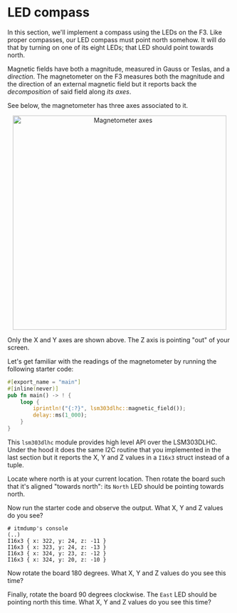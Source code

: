 # LED compass

In this section, we'll implement a compass using the LEDs on the F3. Like proper
compasses, our LED compass must point north somehow. It will do that by turning
on one of its eight LEDs; that LED should point towards north.

Magnetic fields have both a magnitude, measured in Gauss or Teslas, and a
*direction*. The magnetometer on the F3 measures both the magnitude and the
direction of an external magnetic field but it reports back the *decomposition*
of said field along *its axes*.

See below, the magnetometer has three axes associated to it.

<p align="center">
<img height=480 title="Magnetometer axes" src="assets/f3-lsm303dlhc.png">
</p>

Only the X and Y axes are shown above. The Z axis is pointing "out" of your
screen.

Let's get familiar with the readings of the magnetometer by running the
following starter code:

``` rust
#[export_name = "main"]
#[inline(never)]
pub fn main() -> ! {
    loop {
        iprintln!("{:?}", lsm303dlhc::magnetic_field());
        delay::ms(1_000);
    }
}
```

This `lsm303dlhc` module provides high level API over the LSM303DLHC. Under the
hood it does the same I2C routine that you implemented in the last section but
it reports the X, Y and Z values in a `I16x3` struct instead of a tuple.

Locate where north is at your current location. Then rotate the board such that
it's aligned "towards north": its `North` LED should be pointing towards north.

Now run the starter code and observe the output. What X, Y and Z values do you
see?

```
# itmdump's console
(..)
I16x3 { x: 322, y: 24, z: -11 }
I16x3 { x: 323, y: 24, z: -13 }
I16x3 { x: 324, y: 23, z: -12 }
I16x3 { x: 324, y: 20, z: -10 }
```

Now rotate the board 180 degrees. What X, Y and Z values do you see this time?

Finally, rotate the board 90 degrees clockwise. The `East` LED should be
pointing north this time. What X, Y and Z values do you see this time?
